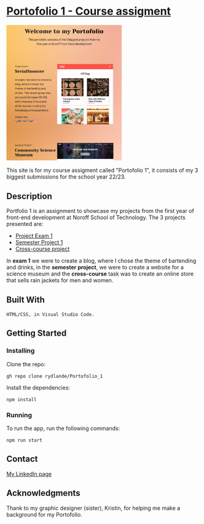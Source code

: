 # <a href="https://rydlande.github.io/Portofolio_1/">Portofolio 1 - Course assigment</a>

<a href="https://rydlande.github.io/Portofolio_1/">
<img src="./media/portofolio_img.png" alt="picture of how portofolio1 looks like when running" style="width:300px;"></a>

This site is for my course assigment called "Portofolio 1", it consists of my 3 biggest submissions for the school year 22/23.

## Description

Portfolio 1 is an assignment to showcase my projects from the first year of front-end development at Noroff School of Technology. The 3 projects presented are:

<ul>
<li><a href="https://github.com/rydlande/Exam_1">Project Exam 1</a></li>
<li><a href="https://github.com/rydlande/Semester_Project_1">Semester Project 1</a></li>
<li><a href="https://github.com/rydlande/Cross-course_project">Cross-course project</a></li>
</ul>

In <b>exam 1</b> we were to create a blog, where I chose the theme of bartending and drinks, in the <b>semester project</b>, we were to create a website for a science museum and the <b>cross-course</b> task was to create an online store that sells rain jackets for men and women.

## Built With

    HTML/CSS, in Visual Studio Code.

## Getting Started

### Installing

Clone the repo:

    gh repo clone rydlande/Portofolio_1

Install the dependencies:

    npm install

### Running

To run the app, run the following commands:

    npm run start

## Contact

<a href="https://www.linkedin.com/in/eirin-rydland-944b49210">My LinkedIn page</a>

## Acknowledgments

Thank to my graphic designer (sister), Kristin, for helping me make a background for my Portofolio.
